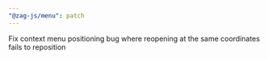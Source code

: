 ```yaml
---
"@zag-js/menu": patch
---
```


Fix context menu positioning bug where reopening at the same coordinates fails to reposition